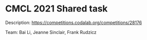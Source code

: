 # CMCL 2021 Shared task

Description: https://competitions.codalab.org/competitions/28176

Team: Bai Li, Jeanne Sinclair, Frank Rudzicz
